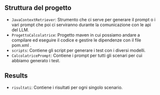 ## Struttura del progetto

- `JavaContextRetriever`: Strumento che ci serve per generare il prompt o i vari prompt che poi ci serviranno durante la comunicazione con le api del LLM.
- `ProgettoCalcolatrice`: Progetto maven in cui possiamo andare a compilare ed eseguire il codice e gestire le dipendenze con il file pom.xml .
- `scripts`: Contiene gli script per generare i test con i diversi modelli.
- `CalcolatricePrompt`: Contiene i prompt per tutti gli scenari per cui abbiamo generato i test.

## Results
- `risultati`: Contiene i risultati per ogni singolo scenario.
